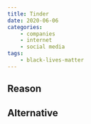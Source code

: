 ```yaml
---
title: Tinder
date: 2020-06-06
categories:
    - companies
    - internet
    - social media
tags:
    - black-lives-matter
---
```


## Reason


## Alternative

